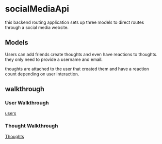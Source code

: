 # socialMediaApi

this backend routing application sets up three models to direct routes through a social media website.

## Models

Users can add friends create thoughts and even have reactions to thoughts. they only need to provide a username and email.

thoughts are attached to the user that created them and have a reaction count depending on user interaction.

## walkthrough

### User Walkthrough
[users](https://drive.google.com/file/d/1wzVAnKh1yPRLDAHnKBesBBa34NtDtI4_/view)

### Thought Walkthrough
[Thoughts](https://drive.google.com/file/d/1pXjNrz1ni3cbSuGbFYc2dSvwycAcEstS/view)